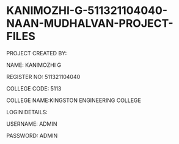 # KANIMOZHI-G-511321104040-NAAN-MUDHALVAN-PROJECT-FILES

PROJECT CREATED BY:

NAME: KANIMOZHI G

REGISTER NO: 511321104040

COLLEGE CODE: 5113

COLLEGE NAME:KINGSTON ENGINEERING COLLEGE

LOGIN DETAILS:

USERNAME: ADMIN

PASSWORD: ADMIN
